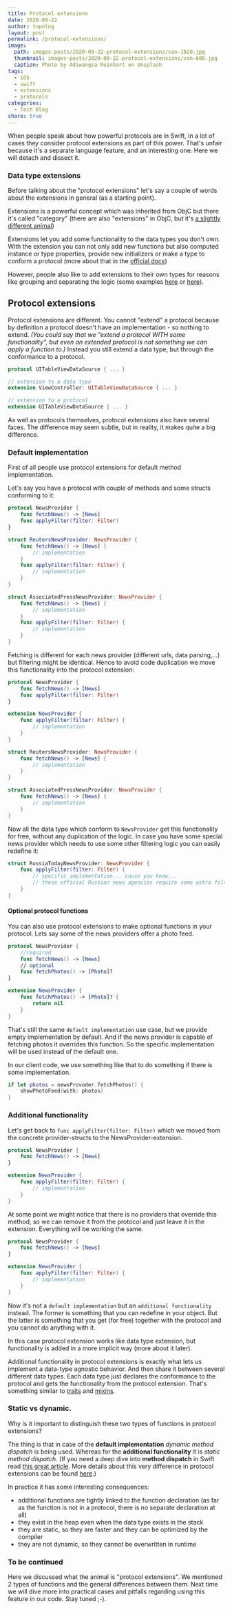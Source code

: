 ```yaml
---
title: Protocol extensions
date: 2020-09-22
author: topolog
layout: post
permalink: /protocol-extensions/
image:
  path: images-posts/2020-09-22-protocol-extensions/van-1920.jpg
  thumbnail: images-posts/2020-09-22-protocol-extensions/van-600.jpg
  caption: Photo by Adiwangsa Reinhart on Unsplash
tags:
  - iOS
  - swift
  - extensions
  - protocols
categories:
  - Tech Blog
share: true
---
```


When people speak about how powerful protocols are in Swift, in a lot of cases they consider protocol extensions as part of this power. That's unfair because it's a separate language feature, and an interesting one. Here we will detach and dissect it.

### Data type extensions

Before talking about the "protocol extensions" let's say a couple of words about the extensions in general (as a starting point).

Extensions is a powerful concept which was inherited from ObjC but there it's called "category" (there are also "extensions" in ObjC, but it's [a slightly different animal](https://developer.apple.com/library/archive/documentation/Cocoa/Conceptual/ObjectiveC/Chapters/ocCategories.html))

Extensions let you add some functionality to the data types you don't own. With the extension you can not only add new functions but also computed instance or type properties, provide new initializers or make a type to conform a protocol (more about that in the [official docs](https://docs.swift.org/swift-book/LanguageGuide/Extensions.html))

However, people also like to add extensions to their own types for reasons like grouping and separating the logic (some examples [here](https://www.natashatherobot.com/using-swift-extensions/) or [here](https://cocoacasts.com/four-clever-uses-of-swift-extensions)).

## Protocol extensions

Protocol extensions are different. You cannot "extend" a protocol because by definition a protocol doesn't have an implementation - so nothing to extend. _(You could say that we "extend a protocol WITH some functionality", but even an extended protocol is not something we can apply a function to.)_ Instead you still extend a data type, but through the conformance to a protocol.

```swift
protocol UITableViewDataSource { ... }

// extension to a data type
extension ViewController: UITableViewDataSource { ... }

// extension to a protocol
extension UITableViewDataSource { ... }
```

As well as protocols themselves, protocol extensions also have several faces. The difference may seem subtle, but in reality, it makes quite a big difference.

### Default implementation

First of all people use protocol extensions for default method implementation.

Let's say you have a protocol with couple of methods and some structs conforming to it:

```swift
protocol NewsProvider {
    func fetchNews() -> [News]
    func applyFilter(filter: Filter)
}

struct ReutersNewsProvider: NewsProvider {
    func fetchNews() -> [News] {
        // implementation
    }
    func applyFilter(filter: Filter) {
        // implementation
    }
}

struct AssociatedPressNewsProvider: NewsProvider {
    func fetchNews() -> [News] {
        // implementation
    }
    func applyFilter(filter: Filter) {
        // implementation
    }
}
```

Fetching is different for each news provider (different urls, data parsing,...) but filtering might be identical. Hence to avoid code duplication we move this functionality into the protocol extension:

```swift
protocol NewsProvider {
    func fetchNews() -> [News]
    func applyFilter(filter: Filter)
}

extension NewsProvider {
    func applyFilter(filter: Filter) {
        // implementation
    }
}

struct ReutersNewsProvider: NewsProvider {
    func fetchNews() -> [News] {
        // implementation
    }
}

struct AssociatedPressNewsProvider: NewsProvider {
    func fetchNews() -> [News] {
        // implementation
    }
}
```
Now all the data type which conform to `NewsProvider` get this functionality for free, without any duplication of the logic. In case you have some special news provider which needs to use some other filtering logic you can easily redefine it:

```swift
struct RussiaTodayNewsProvider: NewsProvider {
    func applyFilter(filter: Filter) {
        // specific implementation... cause you know...
        // these official Russian news agencies require some extra filtering    
    }
}
```

#### Optional protocol functions

You can also use protocol extensions to make optional functions in your protocol. Lets say some of the news providers offer a photo feed.

```swift
protocol NewsProvider {
    //required
    func fetchNews() -> [News]
    // optional
    func fetchPhotos() -> [Photo]?
}

extension NewsProvider {
    func fetchPhotos() -> [Photo]? {
        return nil
    }
}
```

That's still the same `default implementation` use case, but we provide empty implementation by default. And if the news provider is capable of fetching photos it overrides this function. So the specific implementation will be used instead of the default one.

In our client code, we use something like that to do something if there is some implementation.

```swift
if let photos = newsProvoder.fetchPhotos() {
    showPhotoFeed(with: photos)
}
```

### Additional functionality

Let's get back to `func applyFilter(filter: Filter)` which we moved from the concrete provider-structs to the NewsProvider-extension.

```swift
protocol NewsProvider {
    func fetchNews() -> [News]
}

extension NewsProvider {
    func applyFilter(filter: Filter) {
        // implementation
    }
}
```

At some point we might notice that there is no providers that override this method, so we can remove it from the protocol and just leave it in the extension. Everything will be working the same.

```swift
protocol NewsProvider {
    func fetchNews() -> [News]
}

extension NewsProvider {
    func applyFilter(filter: Filter) {
        // implementation
    }
}
```

Now it's not a `default implementation` but an `additional functionality` instead. The former is something that you can redefine in your object. But the latter is something that you get (for free) together with the protocol and you cannot do anything with it.

In this case protocol extension works like data type extension, but functionality is added in a more implicit way (more about it later).

Additional functionality in protocol extensions is exactly what lets us implement a data-type agnostic behavior. And then share it between several different data types. Each data type just declares the conformance to the protocol and gets the functionality from the protocol extension. That's something similar to [traits](https://en.wikipedia.org/wiki/Trait_(computer_programming)) and [mixins](https://en.wikipedia.org/wiki/Mixin).

### Static vs dynamic.

Why is it important to distinguish these two types of functions in protocol extensions?

The thing is that in case of the **default implementation** _dynamic method dispatch_ is being used. Whereas for the **additional functionality** it is _static method dispatch_. (If you need a deep dive into **method dispatch** in Swift read [this great article](https://www.rightpoint.com/rplabs/switch-method-dispatch-table). More details about this very difference in protocol extensions can be found [here](https://oleb.net/blog/2016/06/lily-ballard-swift-dispatch/).)

In practice it has some interesting consequences:
- additional functions are tightly linked to the function declaration (as far as the function is not in a protocol, there is no separate declaration at all)
- they exist in the heap even when the data type exists in the stack
- they are static, so they are faster and they can be optimized by the compiler
- they are not dynamic, so they cannot be overwritten in runtime

### To be continued

Here we discussed what the animal is "protocol extensions". We mentioned 2 types of functions and the general differences between them. Next time we will dive more into practical cases and pitfalls regarding using this feature in our code. Stay tuned ;-).
